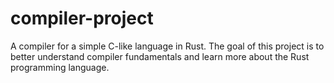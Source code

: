 compiler-project
================

A compiler for a simple C-like language in Rust. The goal of this project is to better understand compiler fundamentals and learn more about the Rust programming language.

